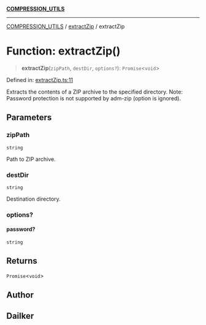 [**COMPRESSION_UTILS**](../../README.md)

***

[COMPRESSION_UTILS](../../README.md) / [extractZip](../README.md) / extractZip

# Function: extractZip()

> **extractZip**(`zipPath`, `destDir`, `options?`): `Promise`\<`void`\>

Defined in: [extractZip.ts:11](https://github.com/dailker/everyutil/blob/26e2bb73429918cf0d08899e9efd90b82a42c92e/src/compression/extractZip.ts#L11)

Extracts the contents of a ZIP archive to the specified directory.
Note: Password protection is not supported by adm-zip (option is ignored).

## Parameters

### zipPath

`string`

Path to ZIP archive.

### destDir

`string`

Destination directory.

### options?

#### password?

`string`

## Returns

`Promise`\<`void`\>

## Author

## Dailker
